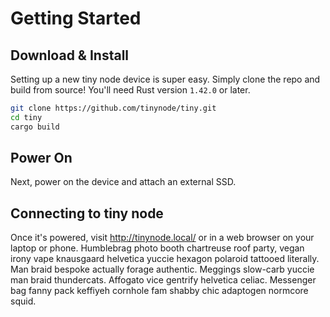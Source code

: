 # Getting Started

## Download & Install

Setting up a new tiny node device is super easy. Simply clone the repo and build from source! You'll need Rust version `1.42.0` or later.

```sh
git clone https://github.com/tinynode/tiny.git
cd tiny
cargo build
```

## Power On

Next, power on the device and attach an external SSD.

## Connecting to tiny node

Once it's powered, visit http://tinynode.local/ or in a web browser on your laptop or phone. Humblebrag photo booth chartreuse roof party, vegan irony vape knausgaard helvetica yuccie hexagon polaroid tattooed literally. Man braid bespoke actually forage authentic. Meggings slow-carb yuccie man braid thundercats. Affogato vice gentrify helvetica celiac. Messenger bag fanny pack keffiyeh cornhole fam shabby chic adaptogen normcore squid.
